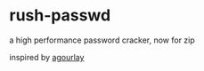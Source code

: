 # rush-passwd

a high performance password cracker, now for zip

inspired by [agourlay](https://agourlay.github.io/)
